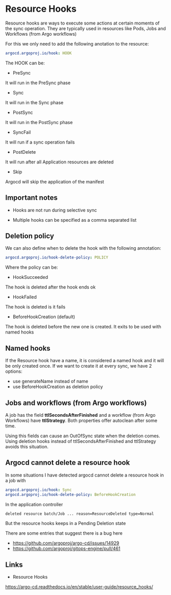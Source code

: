 # Resource Hooks

Resource hooks are ways to execute some actions at certain moments of the sync operation.
They are typically used in resources like Pods, Jobs and Workflows (from Argo workflows)

For this we only need to add the following anotation to the resource:

```yaml
argocd.argoproj.io/hook: HOOK
```

The HOOK can be:

- PreSync

It will run in the PreSync phase

- Sync

It will run in the Sync phase

- PostSync

It will run in the PostSync phase

- SyncFail

It will run if a sync operation fails

- PostDelete

It will run  after all Application resources are deleted

- Skip

Argocd will skip the application of the manifest

## Important notes

- Hooks are not run during selective sync

- Multiple hooks can be specified as a comma separated list

## Deletion policy

We can also define when to delete the hook with the following annotation:

```yaml
argocd.argoproj.io/hook-delete-policy: POLICY
```

Where the policy can be:

- HookSucceeded

The hook is deleted after the hook ends ok

- HookFailed

The hook is deleted is it fails

- BeforeHookCreation (default)

The hook is deleted before the new one is created. It exits to be used with named hooks

## Named hooks

If the Resource hook have a name, it is considered a named hook and it will be only created once. If we want to create it at every sync, we have 2 options:

- use generateName instead of name
- use BeforeHookCreation as deletion policy

## Jobs and workflows (from Argo workflows)

A job has the field **ttlSecondsAfterFinished** and a workflow (from Argo Workflows) have **ttlStrategy**. Both properties offer autoclean after some time.

Using this fields can cause an OutOfSync state when the deletion comes. Using deletion hooks instead of ttlSecondsAfterFinished and ttlStrategy avoids this situation.

## Argocd cannot delete a resource hook

In some situations I have detected argocd cannot delete a resource hook in a job with

```yaml
argocd.argoproj.io/hook: Sync
argocd.argoproj.io/hook-delete-policy: BeforeHookCreation
```

In the application controller

```txt
deleted resource batch/Job ... reason=ResourceDeleted type=Normal
```

But the resource hooks keeps in a Pending Deletion state

There are some entries that suggest there is a bug here

- <https://github.com/argoproj/argo-cd/issues/14929>
- <https://github.com/argoproj/gitops-engine/pull/461>

## Links

- Resource Hooks

<https://argo-cd.readthedocs.io/en/stable/user-guide/resource_hooks/>
